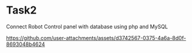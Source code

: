# Task2
Connect Robot Control panel with database using php and MySQL




https://github.com/user-attachments/assets/d3742567-0375-4a6a-8d0f-8693048b4624


